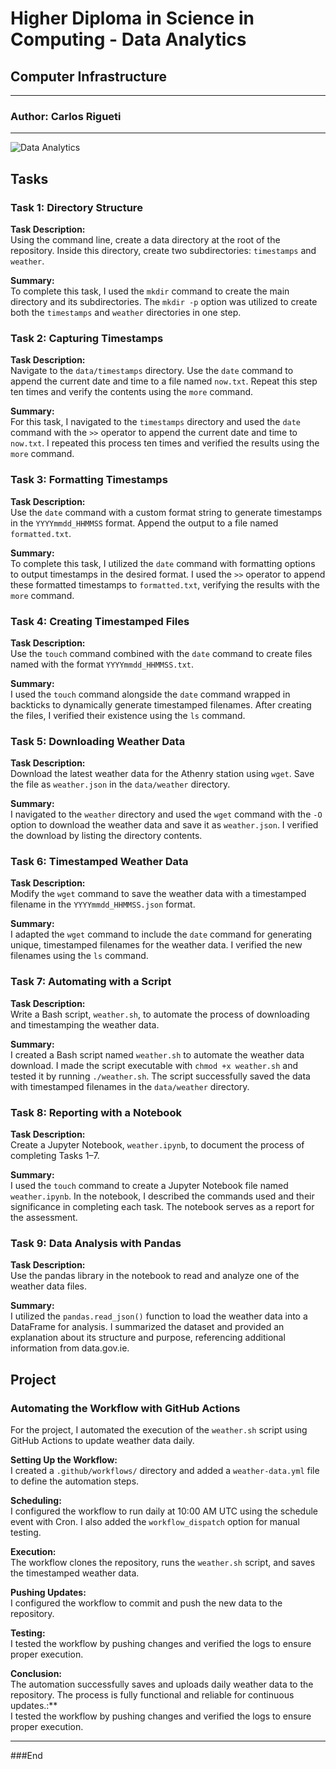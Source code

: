 # Higher Diploma in Science in Computing - Data Analytics

## Computer Infrastructure


***
### Author: Carlos Rigueti
***
![Data Analytics](https://github.com/user-attachments/assets/9909dd9f-56b0-4b12-8bfd-886251a59102)

## Tasks

### Task 1: Directory Structure
**Task Description:**  
Using the command line, create a data directory at the root of the repository. Inside this directory, create two subdirectories: `timestamps` and `weather`.

**Summary:**  
To complete this task, I used the `mkdir` command to create the main directory and its subdirectories. The `mkdir -p` option was utilized to create both the `timestamps` and `weather` directories in one step.

### Task 2: Capturing Timestamps
**Task Description:**  
Navigate to the `data/timestamps` directory. Use the `date` command to append the current date and time to a file named `now.txt`. Repeat this step ten times and verify the contents using the `more` command.

**Summary:**  
For this task, I navigated to the `timestamps` directory and used the `date` command with the `>>` operator to append the current date and time to `now.txt`. I repeated this process ten times and verified the results using the `more` command.

### Task 3: Formatting Timestamps
**Task Description:**  
Use the `date` command with a custom format string to generate timestamps in the `YYYYmmdd_HHMMSS` format. Append the output to a file named `formatted.txt`.

**Summary:**  
To complete this task, I utilized the `date` command with formatting options to output timestamps in the desired format. I used the `>>` operator to append these formatted timestamps to `formatted.txt`, verifying the results with the `more` command.

### Task 4: Creating Timestamped Files
**Task Description:**  
Use the `touch` command combined with the `date` command to create files named with the format `YYYYmmdd_HHMMSS.txt`.

**Summary:**  
I used the `touch` command alongside the `date` command wrapped in backticks to dynamically generate timestamped filenames. After creating the files, I verified their existence using the `ls` command.

### Task 5: Downloading Weather Data
**Task Description:**  
Download the latest weather data for the Athenry station using `wget`. Save the file as `weather.json` in the `data/weather` directory.

**Summary:**  
I navigated to the `weather` directory and used the `wget` command with the `-O` option to download the weather data and save it as `weather.json`. I verified the download by listing the directory contents.

### Task 6: Timestamped Weather Data
**Task Description:**  
Modify the `wget` command to save the weather data with a timestamped filename in the `YYYYmmdd_HHMMSS.json` format.

**Summary:**  
I adapted the `wget` command to include the `date` command for generating unique, timestamped filenames for the weather data. I verified the new filenames using the `ls` command.

### Task 7: Automating with a Script
**Task Description:**  
Write a Bash script, `weather.sh`, to automate the process of downloading and timestamping the weather data.

**Summary:**  
I created a Bash script named `weather.sh` to automate the weather data download. I made the script executable with `chmod +x weather.sh` and tested it by running `./weather.sh`. The script successfully saved the data with timestamped filenames in the `data/weather` directory.

### Task 8: Reporting with a Notebook
**Task Description:**  
Create a Jupyter Notebook, `weather.ipynb`, to document the process of completing Tasks 1–7.

**Summary:**  
I used the `touch` command to create a Jupyter Notebook file named `weather.ipynb`. In the notebook, I described the commands used and their significance in completing each task. The notebook serves as a report for the assessment.

### Task 9: Data Analysis with Pandas
**Task Description:**  
Use the pandas library in the notebook to read and analyze one of the weather data files.

**Summary:**  
I utilized the `pandas.read_json()` function to load the weather data into a DataFrame for analysis. I summarized the dataset and provided an explanation about its structure and purpose, referencing additional information from data.gov.ie.

## Project

### Automating the Workflow with GitHub Actions
For the project, I automated the execution of the `weather.sh` script using GitHub Actions to update weather data daily.

**Setting Up the Workflow:**  
I created a `.github/workflows/` directory and added a `weather-data.yml` file to define the automation steps.

**Scheduling:**  
I configured the workflow to run daily at 10:00 AM UTC using the schedule event with Cron. I also added the `workflow_dispatch` option for manual testing.

**Execution:**  
The workflow clones the repository, runs the `weather.sh` script, and saves the timestamped weather data.

**Pushing Updates:**  
I configured the workflow to commit and push the new data to the repository.

**Testing:**  
I tested the workflow by pushing changes and verified the logs to ensure proper execution.

**Conclusion:**  
The automation successfully saves and uploads daily weather data to the repository. The process is fully functional and reliable for continuous updates.:**  
I tested the workflow by pushing changes and verified the logs to ensure proper execution.

***

###End
